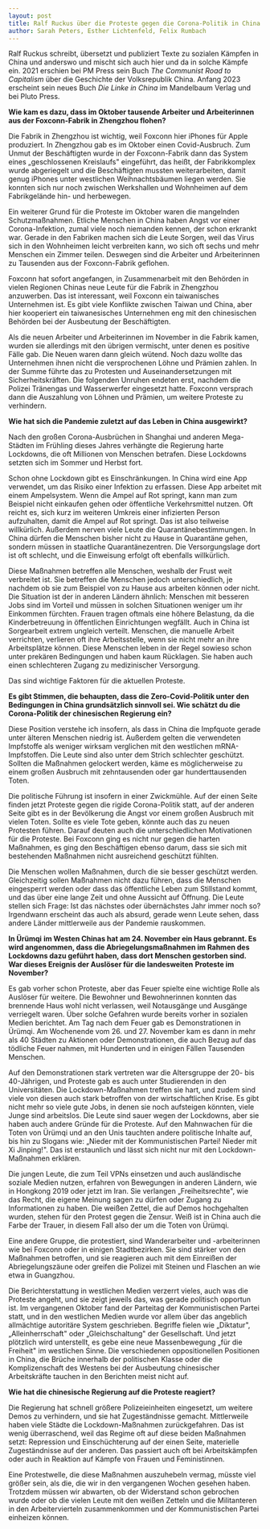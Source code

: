 ```yaml
---
layout: post
title: Ralf Ruckus über die Proteste gegen die Corona-Politik in China
author: Sarah Peters, Esther Lichtenfeld, Felix Rumbach
---
```


Ralf Ruckus schreibt, übersetzt und publiziert Texte zu sozialen Kämpfen
in China und anderswo und mischt sich auch hier und da in solche Kämpfe
ein. 2021 erschien bei PM Press sein Buch *The Communist Road to
Capitalism* über die Geschichte der Volksrepublik China. Anfang 2023
erscheint sein neues Buch *Die Linke in China* im Mandelbaum Verlag und
bei Pluto Press.

**Wie kam es dazu, dass im Oktober tausende Arbeiter und Arbeiterinnen
aus der Foxconn-Fabrik in Zhengzhou flohen?**

Die Fabrik in Zhengzhou ist wichtig, weil Foxconn hier iPhones für Apple
produziert. In Zhengzhou gab es im Oktober einen Covid-Ausbruch. Zum
Unmut der Beschäftigten wurde in der Foxconn-Fabrik dann das System
eines „geschlossenen Kreislaufs" eingeführt, das heißt, der
Fabrikkomplex wurde abgeriegelt und die Beschäftigten mussten
weiterarbeiten, damit genug iPhones unter westlichen Weihnachtsbäumen
liegen werden. Sie konnten sich nur noch zwischen Werkshallen und
Wohnheimen auf dem Fabrikgelände hin- und herbewegen.

Ein weiterer Grund für die Proteste im Oktober waren die mangelnden
Schutzmaßnahmen. Etliche Menschen in China haben Angst vor einer
Corona-Infektion, zumal viele noch niemanden kennen, der schon erkrankt
war. Gerade in den Fabriken machen sich die Leute Sorgen, weil das Virus
sich in den Wohnheimen leicht verbreiten kann, wo sich oft sechs und
mehr Menschen ein Zimmer teilen. Deswegen sind die Arbeiter und
Arbeiterinnen zu Tausenden aus der Foxconn-Fabrik geflohen.

Foxconn hat sofort angefangen, in Zusammenarbeit mit den Behörden in
vielen Regionen Chinas neue Leute für die Fabrik in Zhengzhou
anzuwerben. Das ist interessant, weil Foxconn ein taiwanisches
Unternehmen ist. Es gibt viele Konflikte zwischen Taiwan und China, aber
hier kooperiert ein taiwanesisches Unternehmen eng mit den chinesischen
Behörden bei der Ausbeutung der Beschäftigten.

Als die neuen Arbeiter und Arbeiterinnen im November in die Fabrik
kamen, wurden sie allerdings mit den übrigen vermischt, unter denen es
positive Fälle gab. Die Neuen waren dann gleich wütend. Noch dazu wollte
das Unternehmen ihnen nicht die versprochenen Löhne und Prämien zahlen.
In der Summe führte das zu Protesten und Auseinandersetzungen mit
Sicherheitskräften. Die folgenden Unruhen endeten erst, nachdem die
Polizei Tränengas und Wasserwerfer eingesetzt hatte. Foxconn versprach
dann die Auszahlung von Löhnen und Prämien, um weitere Proteste zu
verhindern.

**Wie hat sich die Pandemie zuletzt auf das Leben in China ausgewirkt?**

Nach den großen Corona-Ausbrüchen in Shanghai und anderen Mega-Städten
im Frühling dieses Jahres verhängte die Regierung harte Lockdowns, die
oft Millionen von Menschen betrafen. Diese Lockdowns setzten sich im
Sommer und Herbst fort.

Schon ohne Lockdown gibt es Einschränkungen. In China wird eine App
verwendet, um das Risiko einer Infektion zu erfassen. Diese App arbeitet
mit einem Ampelsystem. Wenn die Ampel auf Rot springt, kann man zum
Beispiel nicht einkaufen gehen oder öffentliche Verkehrsmittel nutzen.
Oft reicht es, sich kurz im weiteren Umkreis einer infizierten Person
aufzuhalten, damit die Ampel auf Rot springt. Das ist also teilweise
willkürlich. Außerdem nerven viele Leute die Quarantänebestimmungen. In
China dürfen die Menschen bisher nicht zu Hause in Quarantäne gehen,
sondern müssen in staatliche Quarantänezentren. Die Versorgungslage dort
ist oft schlecht, und die Einweisung erfolgt oft ebenfalls willkürlich.

Diese Maßnahmen betreffen alle Menschen, weshalb der Frust weit
verbreitet ist. Sie betreffen die Menschen jedoch unterschiedlich, je
nachdem ob sie zum Beispiel von zu Hause aus arbeiten können oder nicht.
Die Situation ist der in anderen Ländern ähnlich: Menschen mit besseren
Jobs sind im Vorteil und müssen in solchen Situationen weniger um ihr
Einkommen fürchten. Frauen tragen oftmals eine höhere Belastung, da die
Kinderbetreuung in öffentlichen Einrichtungen wegfällt. Auch in China
ist Sorgearbeit extrem ungleich verteilt. Menschen, die manuelle Arbeit
verrichten, verlieren oft ihre Arbeitsstelle, wenn sie nicht mehr an
ihre Arbeitsplätze können. Diese Menschen leben in der Regel sowieso
schon unter prekären Bedingungen und haben kaum Rücklagen. Sie haben
auch einen schlechteren Zugang zu medizinischer Versorgung.

Das sind wichtige Faktoren für die aktuellen Proteste.

**Es gibt Stimmen, die behaupten, dass die Zero-Covid-Politik unter den
Bedingungen in China grundsätzlich sinnvoll sei. Wie schätzt du die
Corona-Politik der chinesischen Regierung ein?**

Diese Position verstehe ich insofern, als dass in China die Impfquote
gerade unter älteren Menschen niedrig ist. Außerdem gelten die
verwendeten Impfstoffe als weniger wirksam verglichen mit den westlichen
mRNA-Impfstoffen. Die Leute sind also unter dem Strich schlechter
geschützt. Sollten die Maßnahmen gelockert werden, käme es
möglicherweise zu einem großen Ausbruch mit zehntausenden oder gar
hunderttausenden Toten.

Die politische Führung ist insofern in einer Zwickmühle. Auf der einen
Seite finden jetzt Proteste gegen die rigide Corona-Politik statt, auf
der anderen Seite gibt es in der Bevölkerung die Angst vor einem großen
Ausbruch mit vielen Toten. Sollte es viele Tote geben, könnte auch das
zu neuen Protesten führen. Darauf deuten auch die unterschiedlichen
Motivationen für die Proteste. Bei Foxconn ging es nicht nur gegen die
harten Maßnahmen, es ging den Beschäftigen ebenso darum, dass sie sich
mit bestehenden Maßnahmen nicht ausreichend geschützt fühlten.

Die Menschen wollen Maßnahmen, durch die sie besser geschützt werden.
Gleichzeitig sollen Maßnahmen nicht dazu führen, dass die Menschen
eingesperrt werden oder dass das öffentliche Leben zum Stillstand kommt,
und das über eine lange Zeit und ohne Aussicht auf Öffnung. Die Leute
stellen sich Frage: Ist das nächstes oder übernächstes Jahr immer noch
so? Irgendwann erscheint das auch als absurd, gerade wenn Leute sehen,
dass andere Länder mittlerweile aus der Pandemie rauskommen.

**In Ürümqi** **im Westen Chinas hat am 24. November ein Haus gebrannt.
Es wird angenommen, dass die Abriegelungsmaßnahmen im Rahmen des
Lockdowns dazu geführt haben, dass dort Menschen gestorben sind. War
dieses Ereignis der Auslöser für die landesweiten** **Proteste im
November?**

Es gab vorher schon Proteste, aber das Feuer spielte eine wichtige Rolle
als Auslöser für weitere. Die Bewohner und Bewohnerinnen konnten das
brennende Haus wohl nicht verlassen, weil Notausgänge und Ausgänge
verriegelt waren. Über solche Gefahren wurde bereits vorher in sozialen
Medien berichtet. Am Tag nach dem Feuer gab es Demonstrationen in
Ürümqi. Am Wochenende vom 26. und 27. November kam es dann in mehr als
40 Städten zu Aktionen oder Demonstrationen, die auch Bezug auf das
tödliche Feuer nahmen, mit Hunderten und in einigen Fällen Tausenden
Menschen.

Auf den Demonstrationen stark vertreten war die Altersgruppe der 20- bis
40-Jährigen, und Proteste gab es auch unter Studierenden in den
Universitäten. Die Lockdown-Maßnahmen treffen sie hart, und zudem sind
viele von diesen auch stark betroffen von der wirtschaftlichen Krise. Es
gibt nicht mehr so viele gute Jobs, in denen sie noch aufsteigen
könnten, viele Junge sind arbeitslos. Die Leute sind sauer wegen der
Lockdowns, aber sie haben auch andere Gründe für die Proteste. Auf den
Mahnwachen für die Toten von Ürümqi und an den Unis tauchten andere
politische Inhalte auf, bis hin zu Slogans wie: „Nieder mit der
Kommunistischen Partei! Nieder mit Xi Jinping!". Das ist erstaunlich und
lässt sich nicht nur mit den Lockdown-Maßnahmen erklären.

Die jungen Leute, die zum Teil VPNs einsetzen und auch ausländische
soziale Medien nutzen, erfahren von Bewegungen in anderen Ländern, wie
in Hongkong 2019 oder jetzt im Iran. Sie verlangen „Freiheitsrechte",
wie das Recht, die eigene Meinung sagen zu dürfen oder Zugang zu
Informationen zu haben. Die weißen Zettel, die auf Demos hochgehalten
wurden, stehen für den Protest gegen die Zensur. Weiß ist in China auch
die Farbe der Trauer, in diesem Fall also der um die Toten von Ürümqi.

Eine andere Gruppe, die protestiert, sind Wanderarbeiter und
-arbeiterinnen wie bei Foxconn oder in einigen Stadtbezirken. Sie sind
stärker von den Maßnahmen betroffen, und sie reagieren auch mit dem
Einreißen der Abriegelungszäune oder greifen die Polizei mit Steinen und
Flaschen an wie etwa in Guangzhou.

Die Berichterstattung in westlichen Medien verzerrt vieles, auch was die
Proteste angeht, und sie zeigt jeweils das, was gerade politisch
opportun ist. Im vergangenen Oktober fand der Parteitag der
Kommunistischen Partei statt, und in den westlichen Medien wurde vor
allem über das angeblich allmächtige autoritäre System geschrieben.
Begriffe fielen wie „Diktatur", „Alleinherrschaft" oder
„Gleichschaltung" der Gesellschaft. Und jetzt plötzlich wird
unterstellt, es gebe eine neue Massenbewegung „für die Freiheit" im
westlichen Sinne. Die verschiedenen oppositionellen Positionen in China,
die Brüche innerhalb der politischen Klasse oder die Komplizenschaft des
Westens bei der Ausbeutung chinesischer Arbeitskräfte tauchen in den
Berichten meist nicht auf.

**Wie hat die chinesische Regierung auf die Proteste reagiert?**

Die Regierung hat schnell größere Polizeieinheiten eingesetzt, um
weitere Demos zu verhindern, und sie hat Zugeständnisse gemacht.
Mittlerweile haben viele Städte die Lockdown-Maßnahmen zurückgefahren.
Das ist wenig überraschend, weil das Regime oft auf diese beiden
Maßnahmen setzt: Repression und Einschüchterung auf der einen Seite,
materielle Zugeständnisse auf der anderen. Das passiert auch oft bei
Arbeitskämpfen oder auch in Reaktion auf Kämpfe von Frauen und
Feministinnen.

Eine Protestwelle, die diese Maßnahmen auszuhebeln vermag, müsste viel
größer sein, als die, die wir in den vergangenen Wochen gesehen haben.
Trotzdem müssen wir abwarten, ob der Widerstand schon gebrochen wurde
oder ob die vielen Leute mit den weißen Zetteln und die Militanteren in
den Arbeitervierteln zusammenkommen und der Kommunistischen Partei
einheizen können.
